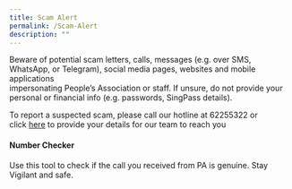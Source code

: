 ```yaml
---
title: Scam Alert
permalink: /Scam-Alert
description: ""
---
```



Beware of potential scam letters, calls, messages (e.g. over SMS, WhatsApp, or Telegram), social media pages, websites and mobile applications  
impersonating People’s Association or staff. If unsure, do not provide your personal or financial info (e.g. passwords, SingPass details).  
  
To report a suspected scam, please call our hotline at 62255322 or click [here](https://form.gov.sg/#!/62e8e68d9b241b001207dbdf) to provide your details for our team to reach you


#### Number Checker

Use this tool to check if the call you received from PA is genuine. Stay Vigilant and safe.

